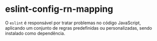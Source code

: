 # eslint-config-rn-mapping

O `eslint` é responsável por tratar problemas no código JavaScript, aplicando um conjunto de regras predefinidas ou personalizadas, sendo instalado como dependência.
